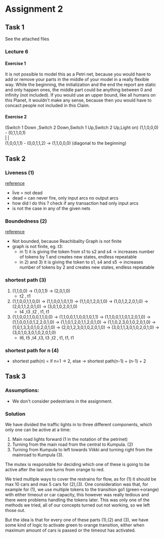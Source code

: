 # Assignment 2

## Task 1

See the attached files

### Lecture 6

#### Exercise 1

It is not possible to model this as a Petri net, because you would have to add or remove your parts in the middle of your model in a really flexible way.
While the beginning, the initialization and the end the report are static and only happen ones, the middle part could be anything between 0 and infinity (not included).
If you would use an upper bound, like all humans on this Planet, it wouldn't make any sense, because then you would have to concact people not included in this Claim.  

#### Exercise 2

(Switch 1 Down ,Switch 2 Down,Switch 1 Up,Switch 2 Up,Light on)
(1,1,0,0,0) - (0,1,1,0,1)  
    |              |  
(1,0,0,1,1) - (0,0,1,1,2) -> (1,1,0,0,0) (diagonal to the beginning)

## Task 2

### Liveness (1)

[reference](https://en.wikipedia.org/wiki/Petri_net#Liveness)

- ĺive = not dead
- dead = can never fire, only input arcs no output arcs
- how did I do this ? check if any transaction had only input arcs
- is not the case in any of the given nets

### Boundedness (2)

[reference](https://en.wikipedia.org/wiki/Petri_net#Boundedness)

- Not bounded, because Reachibality Graph is not finite
- graph is not finite, eg. t3:
  -  in 1) it is giving the token from s1 to s2 and s4 -> increases number of tokens by 1 and creates new states, endless repeatable
  -  in 2) and 3) it is giving the token to s1, s4 and s5 -> increases number of tokens by 2 and creates new states, endless repeatable

### shortest path (3)

1) (1,1,0,0) ->  (1,0,1,1) -> (2,0,1,0)
   - t2 , t1
2) (1,1,0,0,1,1,0,0) -> (1,1,0,0,1,0,1,1) -> (1,1,0,1,2,0,1,0) -> (1,0,1,2,2,0,1,0) -> (2,0,1,1,2,0,1,0) -> (3,0,1,0,2,0,1,0)
   - t4 ,t3 ,t2 , t1, t1
3) (1,1,0,0,1,1,0,0,1,1,0,0) -> (1,1,0,0,1,1,0,0,1,0,1,1) -> (1,1,0,0,1,1,0,1,2,0,1,0) -> (1,1,0,0,1,0,1,2,2,0,1,0) -> (1,1,0,1,2,0,1,1,2,0,1,0) -> (1,1,0,2,3,0,1,0,2,0,1,0) -> (1,0,1,3,3,0,1,0,2,0,1,0) -> (2,0,1,2,3,0,1,0,2,0,1,0) -> (3,0,1,1,3,0,1,0,2,0,1,0) -> (3,0,1,0,3,0,1,0,2,0,1,0)
    - t6, t5 ,t4 ,t3, t3 ,t2 , t1, t1, t1

### shortest path for n (4)

- shortest path(n) = if n=1 -> 2, else -> shortest path(n-1) + (n-1) + 2

## Task 3

### Assumptions:

- We don't consider pedestrians in the assignment.


### Solution

We have divided the traffic lights in to three different components, which only one can be active at a time:
1. Main road lights forward (1 in the notation of the petrinet)  
2. Turning from the main road from the central to Kumpula. (2)
3. Turning from Kumpula to left towards Viikki and turning right from the mainroad to Kumpula (3).  

The mutex is responsible for deciding which one of these is going to be active after the last one turns from orange to red.

We tried multiple ways to cover the restrains for flow, as for (1) it should be max 10 cars and max 5 cars for (2),(3). One consideration was that, for example for (1), we use multiple tokens to the transition go1 (green->orange) with either timeout or car capacity, this however was really tedious and there were problems handling the tokens later. This was only one of the methods we tried, all of our concepts turned out not working, so we left those out.

But the idea is that for every one of these parts (1),(2) and (3), we have some kind of logic to activate green to orange transition, either when maximum amount of cars is passed or the timeout has activated.
